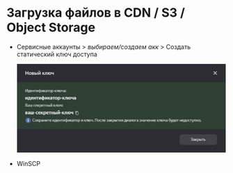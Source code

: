 
# Загрузка файлов в CDN / S3 / Object Storage


- Сервисные аккаунты > *выбираем/создаем акк* > Создать статический ключ доступа  

	![](cdn.png)

- WinSCP